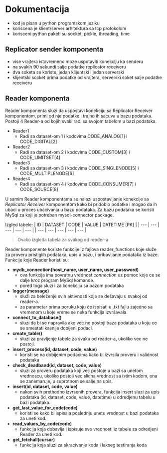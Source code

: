 # Dokumentacija
- kod je pisan u python programskom jeziku
- koriscena je klient/server arhitektura sa tcp protokolom
- korisceni python paketi su socket, pickle, threading, time
## Replicator sender komponenta
- vise vrajtera istovremeno moze uspotaviti konekciju ka senderu
- na svakih 90 sekundi salje podatke replicator receiveru
- dva soketa se koriste, jedan klijentski i jedan serverski
-  klijentski socket prima podatke od vrajtera, serverski soket salje podatke receiveru
## Reader komponenta
Reader komponenta sluzi da uspostavi konekciju sa Replicator Receiver komponentom, primi od nje podatke i trajno ih sacuva u bazu podataka.
Postoji 4 Reader-a od kojih svaki radi sa svojom tabelom u bazi podataka.
- Reader1
  - Radi sa dataset-om 1 i kodovima CODE_ANALOG[1] i CODE_DIGITAL[2]
- Reader2
  - Radi sa dataset-om 2 i kodovima CODE_CUSTOM[3] i CODE_LIMITSET[4]
- Reader3
  - Radi sa dataset-om 3 i kodovima CODE_SINGLENODE[5] i CODE_MULTIPLENODE[6]
- Reader4
  - Radi sa dataset-om 4 i kodovima CODE_CONSUMER[7] i CODE_SOURCE[8]

U samim Reader komponentama se nalazi uspostavljanje konekcije sa <i>Replicator Receiver</i> komponentom kako bi pridobio podatke i mogao da ih ubaci u proces ubacivanja u bazu podataka.
Za bazu podataka se koristi MySql za koji je potreban mysql-connector package.

Izgled tabele:
| ID | DATASET | CODE | VALUE | DATETIME [PK] |
| --- | --- | --- | --- | --- |
| --- | --- | --- | --- | --- |
> Ovako izgleda tabela za svakog od reader-a

Reader komponente koriste funkcije iz fajlova reader_functions koje služe za proveru pristiglih podataka, upis u bazu, i pribavljanje podataka iz baze.
Funkcije koje Reader koristi su:
- **mydb_connection(host_name, user_name, user_password)**
  - ova funkcija ima povratnu vrednost <i>connection</i> uz pomoc koje ce se dalje kroz program MySql komande.
  - pored toga sluzi i za konekciju sa bazom podataka
- **logger(message)**
  - služi za beleženje svih aktivnosti koje se dešavaju u svakoj od reader-a.
  - za parametar prima poruku koju će ispisati u .txt fajlu zajedno sa vremenom u koje vreme se neka funkcija izvršavala.
- **connect_to_database()**
  - sluzi da bi se napravila ako vec ne postoji baza podataka u koju ce se smestati kasnije dobijeni podaci.
- **create_table()**
  - sluzi za pravljenje tabele za svaku od reader-a, ukoliko vec ne postoji.
- **insert_process(id, dataset, code, value)**
  - koristi se na dobijenim podacima kako bi izvrsila proveru i validnost podataka
- **check_deadband(id, dataset, code, value)**
  - sluzi za proveru podataka koji vec postoje u bazi sa unetom vrednoscu, ukoliko postoji vec slicna vrednost sa istim kodom, ona se zanemaruje, u suprotnom se salje na upis.
- **insert(id, dataset, code, value)**
  - nakon svih prethodno izvrsenih provera, funkcija insert sluzi za upis podataka (id, dataset, code, value, datetime) u odredjenu tabelu u bazi podataka.
- **get_last_value_for_code(code)**
  - koristi se kako bi ispisala poslednju unetu vrednost u bazi podataka za uneti kod.
- **read_values_by_code(code)**
  - funkcija koja dobavlja i ispisuje sve vrednosti iz tabele za odredjeni Reader za uneti kod. 
- **get_fetchall(cursor)**
  - funkcija koja sluzi za skracivanje koda i lakseg testiranja koda 
